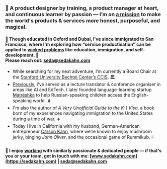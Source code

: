 ### 👋 A product designer by training, a product manager at heart, and continuous learner by passion — **I’m on [a mission](https://linkedin.com/in/sedakahn) to make the world's products & services more honest, purposeful, and magical.** 
#### 💫 Though educated in Oxford and Dubai, I’ve since immigrated to San Francisco, where I'm exploring how “service productisation” can be applied to  [wicked problems](https://en.wikipedia.org/wiki/Wicked_problem)  like education, immigration, and self-development. 🤲 <br>Please reach out: [seda@sedakahn.com](mailto:seda@sedakahn.com?subject=Your%20GitHub%20Profile)
- While searching for my next adventure, I’m currently a Board Chair at the  [Stanford University Bechtel Center’s CCIS](https://bechtel.stanford.edu/). 🏛️ 
- [Previously](https://linkedin.com/in/sedakahn), I've served as a lecture translator & conference organiser in areas like AI and EdTech. I later founded language-learning startup  [Matrëshka](https://matreshkabox.com/)  to help Russian-speaking children access the English-speaking world. 🪆
- I'm also the author of  _A Very Unofficial Guide to the K-1 Visa_, a book born of my experiences navigating immigration to the United States during a time of war. ✈️ 
- Today I live in California with my husband, German-American entrepreneur  [Carson Kahn](https://github.com/carsonkahn-external), where we’re known to enjoy mushroom jerky, binging _John Oliver_, and the occasional game of Rummikub. 🀄

#### 📨 I enjoy [working](https://linkedin.com/in/sedakahn) with similarly passionate & dedicated people — if that's you or your team, get in touch with me: [www.sedakahn.com](https://sedakahn.com) | [seda@sedakahn.com](mailto:seda@sedakahn.com?subject=Your%20GitHub%20Profile) 


<!---
sedakahn/sedakahn is a ✨ special ✨ repository because its `README.md` (this file) appears on your GitHub profile.
You can click the Preview link to take a look at your changes.
--->

